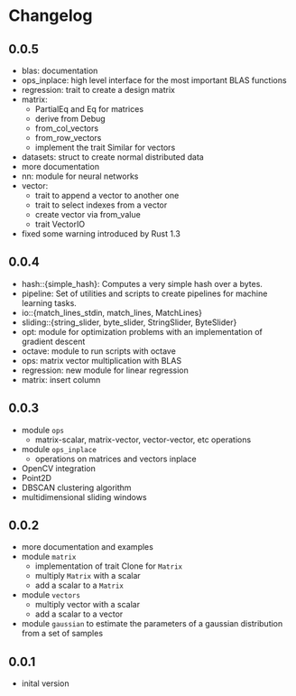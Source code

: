 # Changelog

## 0.0.5

 * blas: documentation
 * ops_inplace: high level interface for the most important BLAS functions
 * regression: trait to create a design matrix
 * matrix: 
   * PartialEq and Eq for matrices
   * derive from Debug
   * from_col_vectors
   * from_row_vectors
   * implement the trait Similar for vectors
 * datasets: struct to create normal distributed data
 * more documentation
 * nn: module for neural networks
 * vector: 
   * trait to append a vector to another one
   * trait to select indexes from a vector
   * create vector via from_value
   * trait VectorIO
 * fixed some warning introduced by Rust 1.3

## 0.0.4

 * hash::{simple_hash}: Computes a very simple hash over a bytes.
 * pipeline: Set of utilities and scripts to create pipelines for machine learning tasks.
 * io::{match_lines_stdin, match_lines, MatchLines}
 * sliding::{string_slider, byte_slider, StringSlider, ByteSlider}
 * opt: module for optimization problems with an implementation of gradient descent
 * octave: module to run scripts with octave
 * ops: matrix vector multiplication with BLAS
 * regression: new module for linear regression
 * matrix: insert column

## 0.0.3

 * module `ops`
   * matrix-scalar, matrix-vector, vector-vector, etc operations
 * module `ops_inplace`
   * operations on matrices and vectors inplace
 * OpenCV integration
 * Point2D
 * DBSCAN clustering algorithm
 * multidimensional sliding windows

## 0.0.2

 * more documentation and examples
 * module `matrix`
   * implementation of trait Clone for `Matrix`
   * multiply `Matrix` with a scalar
   * add a scalar to a `Matrix`
 * module `vectors`
   * multiply vector with a scalar
   * add a scalar to a vector
 * module `gaussian` to estimate the parameters of a gaussian distribution from a set of samples

## 0.0.1

 * inital version
